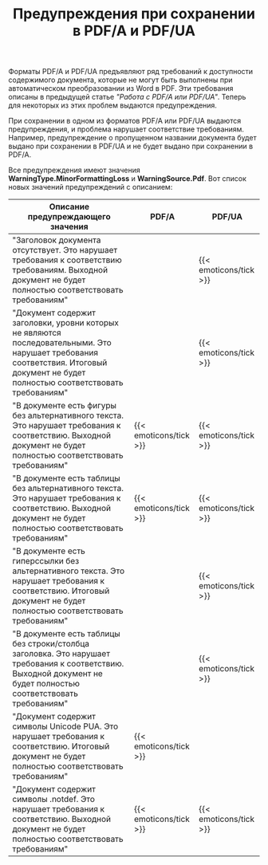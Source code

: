 ﻿---
title: Предупреждения при сохранении в PDF/A и PDF/UA
second_title: Aspose.Words для C++
articleTitle: Специальные возможности Выдают предупреждения при сохранении в PDF/A и PDF/UA
linktitle: Специальные возможности Выдают предупреждения при сохранении в PDF/A и PDF/UA
description: "PDF/A и PDF/UA предъявляют требования к доступности, связанные с содержимым документа. При сохранении в PDF/A или PDF/UA в C++, если проблема нарушает соответствие требованиям, выдается предупреждение."
type: docs
weight: 39
url: /ru/cpp/warnings-when-saving-to-pdfa-and-pdfua/
---

Форматы PDF/A и PDF/UA предъявляют ряд требований к доступности содержимого документа, которые не могут быть выполнены при автоматическом преобразовании из Word в PDF. Эти требования описаны в предыдущей статье *"Работа с PDF/A или PDF/UA"*. Теперь для некоторых из этих проблем выдаются предупреждения.

При сохранении в одном из форматов PDF/A или PDF/UA выдаются предупреждения, и проблема нарушает соответствие требованиям. Например, предупреждение о пропущенном названии документа будет выдано при сохранении в PDF/UA и не будет выдано при сохранении в PDF/A.

Все предупреждения имеют значения **WarningType.MinorFormattingLoss** и **WarningSource.Pdf**. Вот список новых значений предупреждений с описанием:

| Описание предупреждающего значения | PDF/A | PDF/UA |
| ------------------------------------------------------------ | ---------------------- | ---------------------- |
| "Заголовок документа отсутствует. Это нарушает требования к соответствию требованиям. Выходной документ не будет полностью соответствовать требованиям" || {{< emoticons/tick >}} |
| "Документ содержит заголовки, уровни которых не являются последовательными. Это нарушает требования соответствия. Итоговый документ не будет полностью соответствовать требованиям" || {{< emoticons/tick >}} |
| "В документе есть фигуры без альтернативного текста. Это нарушает требования к соответствию. Выходной документ не будет полностью соответствовать требованиям" | {{< emoticons/tick >}} | {{< emoticons/tick >}} |
| "В документе есть таблицы без альтернативного текста. Это нарушает требования к соответствию. Выходной документ не будет полностью соответствовать требованиям" | {{< emoticons/tick >}} | {{< emoticons/tick >}} |
| "В документе есть гиперссылки без альтернативного текста. Это нарушает требования к соответствию. Итоговый документ не будет полностью соответствовать требованиям" || {{< emoticons/tick >}} |
| "В документе есть таблицы без строки/столбца заголовка. Это нарушает требования к соответствию. Выходной документ не будет полностью соответствовать требованиям" || {{< emoticons/tick >}} |
| "Документ содержит символы Unicode PUA. Это нарушает требования к соответствию. Итоговый документ не будет полностью соответствовать требованиям" | {{< emoticons/tick >}} ||
| "Документ содержит символы .notdef. Это нарушает требования к соответствию. Выходной документ не будет полностью соответствовать требованиям" | {{< emoticons/tick >}} | {{< emoticons/tick >}} |
